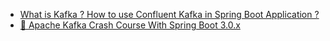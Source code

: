 

- [What is Kafka ? How to use Confluent Kafka in Spring Boot Application ?](https://www.youtube.com/watch?v=2YnutJ8tNos)
- [🚀 Apache Kafka Crash Course With Spring Boot 3.0.x](https://www.youtube.com/watch?v=c7LPlWvxZcQ)